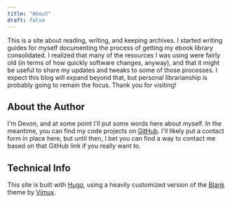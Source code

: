 ```yaml
---
title: "About"
draft: false
---
```


This is a site about reading, writing, and keeping archives. I started writing guides for myself documenting the process of getting my ebook library consolidated. I realized that many of the resources I was using were fairly old (in terms of how quickly software changes, anyway), and that it might be useful to share my updates and tweaks to some of those processes. I expect this blog will expand beyond that, but personal librarianship is probably going to remain the focus. Thank you for visiting!

## About the Author
I'm Devon, and at some point I'll put some words here about myself. In the meantime, you can find my code projects on [GitHub](https://github.com/devon-wolf). I'll likely put a contact form in place here, but until then, I bet you can find a way to contact me based on that GitHub link if you really want to.

## Technical Info
This site is built with [Hugo](https://gohugo.io/), using a heavily customized version of the [Blank](https://github.com/Vimux/Blank) theme by [Vimux](https://github.com/Vimux).
